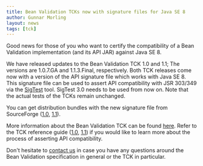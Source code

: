 ```yaml
---
title: Bean Validation TCKs now with signature files for Java SE 8
author: Gunnar Morling
layout: news
tags: [tck]
---
```


Good news for those of you who want to certify the compatibility of a Bean Validation
implementation (and its API JAR) against Java SE 8.

We have released updates to the Bean Validation TCK 1.0 and 1.1;
The versions are 1.0.7.GA and 1.1.3.Final, respectively.
Both TCK releases come now with a version of the API signature file which works with Java SE 8.
This signature file can be used to assert API compatibility with JSR 303/349 via
the [SigTest](https://wiki.openjdk.java.net/display/CodeTools/SigTest) tool.
SigTest 3.0 needs to be used from now on. Note that the actual tests of the TCKs remain unchanged.

You can get distribution bundles with the new signature file from SourceForge
([1.0](http://sourceforge.net/projects/hibernate/files/beanvalidation-tck/1.0.7.GA/),
[1.1](http://sourceforge.net/projects/hibernate/files/beanvalidation-tck/1.1.3.Final/)).

More information about the Bean Validation TCK can be found [here](http://beanvalidation.org/1.1/tck/).
Refer to the TCK reference guide ([1.0](https://docs.jboss.org/hibernate/beanvalidation/tck/1.0/reference/html_single/#sigtest), [1.1](https://docs.jboss.org/hibernate/beanvalidation/tck/1.1/reference/html_single/#sigtest))
if you would like to learn more about the process of asserting API compatibility.

Don't hesitate to [contact us](https://lists.jboss.org/mailman/listinfo/beanvalidation-dev)
in case you have any questions around the Bean Validation specification in general or the TCK 
in particular.
